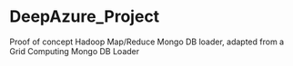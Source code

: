 # DeepAzure_Project
Proof of concept Hadoop Map/Reduce Mongo DB loader, adapted from a Grid Computing Mongo DB Loader
